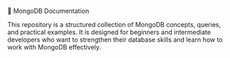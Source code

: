 🍃 MongoDB Documentation

This repository is a structured collection of MongoDB concepts, queries, and practical examples. 
It is designed for beginners and intermediate developers who want to strengthen their database skills and learn how to work with MongoDB effectively.
